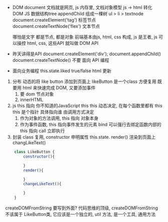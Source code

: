 - DOM document  文档就是网页, js 内存里, 文档对象模型
    js -> html 转化
    DOM JS 数据结构tree appendChild 组成一棵树
    ul > li > textnode
    document.createElement('tag')   标签节点
    document.createTextNode('flex') 文本节点

    哪怕是文字 都是节点, 都是对象
    前端基本由js, html, css 构成, js 是王者, js 可以操控 html, css, 这些API 就叫做 DOM API
- 昨天讲得是API
 document.createElement('div');
 document.appendChild()
 document.createTextNode()  不要 面向 API 编程

- 面向业务编程
 this.state.liked true/false html 更新
 1. 分布
    动态的将 like button 添加到页面上
    likeButton 是一个class 方便复用
    既要用 html 来快速完成 DOM, 又要添加事件
    1. 要 dom 节点对象
    2. innerHTML
 2. js this 指向 你不知道的JavaScript this
    this 动态决定, 在每个函数里都有 this 
    this 是个指针
    具体指向谁 由调用方式决定
    1. 作为对象的方法调用, this 指向 对象本身
    2. 作为事件函数, this 指向事件发生的元素
        bind 可以强行去绑定函数内部的this 指向
        call 立即执行
 3. 封装 class 复用,
    constructor 申明属性 this.state.
    render() 渲染到页面上
    changLikeText()
```js
    class LikeButton {
        constructor(){

        }
        render(){

        }
        changeLikeText(){

        }
    }
```
createDOMFromString 要写到外面?
代码思维的顶级,
createDOMFromString 不该属于 LikeButton类, 它应该是一个独立的,
util 方法, 是一个工具, 通用方法